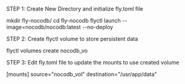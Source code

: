 STEP 1: Create New Directory and initialize fly.toml file

mkdir fly-nocodb/
cd fly-nocodb
flyctl launch --image=nocodb/nocodb:latest --no-deploy

STEP 2: Create flyctl volume to store persistent data

flyctl volumes create nocodb_vo

STEP 3: Edit fly.toml file to update the mounts to use created volume

[mounts]
    source="nocodb_vol"
    destination="/usr/app/data"

    
